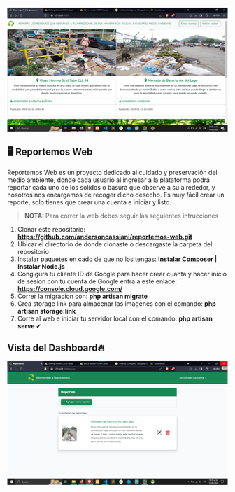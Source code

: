 <p align="center"><a href="https://reportemosweb.reportemos-web.website/" target="_blank"><img src="https://github.com/andersoncassiani/reportemos-web/blob/main/public/img/pagina-principal.png" width="990" alt="Reportemos Web"></a></p>
 
## 🖥 Reportemos Web


Reportemos Web es un proyecto dedicado al cuidado y preservación del medio ambiente, donde cada usuario al ingresar a la plataforma podrá reportar cada uno de los solidos o basura que observe a su alrededor, y nosotros nos encargamos de recoger dicho desecho. Es muy fácil crear un reporte, solo tienes que crear una cuenta e iniciar y listo.

>  <b> NOTA: </b>
>Para correr la web debes seguir las seguientes intrucciones
>


1. Clonar este repositorio: <b> https://github.com/andersoncassiani/reportemos-web.git </b>
2. Ubicar el directorio de donde clonaste o descargaste la carpeta del repositorio
3. Instalar paquetes  en cado de que no los tengas: <b> Instalar Composer | Instalar Node.js </b>
4. Congigura tu cliente ID de Google para hacer crear cuanta y hacer inicio de sesion con tu cuenta de Google entra a este enlace: <b> https://console.cloud.google.com/ </b>
5. Correr la migracion con: <b> php artisan migrate </b>
6. Crea storage link para almacenar las imagenes con el comando: <b> php artisan storage:link </b>
7. Corre al web e iniciar tu servidor local con el comando: <b> php artisan serve </b> ✔

## Vista del Dashboard🔥
<img src="https://github.com/andersoncassiani/reportemos-web/blob/main/public/img/pagina-home.png" width="990" alt="Reportemos Web">


